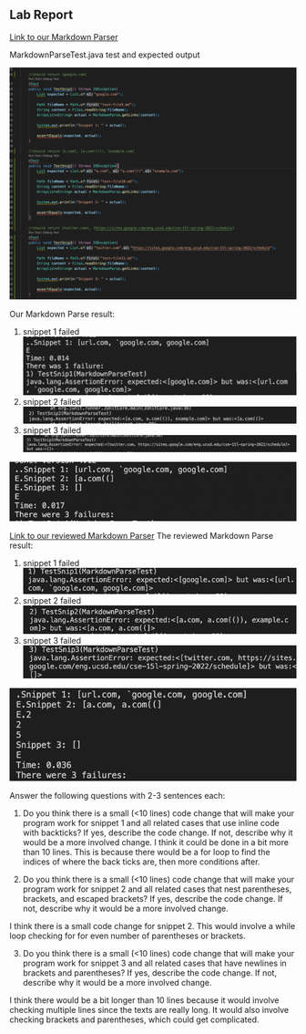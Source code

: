 ## Lab Report  
[Link to our Markdown Parser](https://github.com/sophiaashraf/good-markdown-parser)

MarkdownParseTest.java test and expected output 

![Image](test.png)

Our Markdown Parse result: 
1. snippet 1 failed ![Image](snip1.png)
2. snippet 2 failed ![Image](snip2.png)
3. snippet 3 failed ![Image](snip3.png)

![Image](allsnip.png)

[Link to our reviewed Markdown Parser](https://github.com/UDXS/markdown-parser)
The reviewed Markdown Parse result:
1. snippet 1 failed ![Image](snip1p.png)
2. snippet 2 failed ![Image](snip2p2.png)
3. snippet 3 failed ![Image](snip3p.png)


![Image](snippt2.png)



Answer the following questions with 2-3 sentences each:
1. Do you think there is a small (<10 lines) code change that will make your program work for snippet 1 and all related cases that use inline code with backticks? If yes, describe the code change. If not, describe why it would be a more involved change.
I think it could be done in a bit more than 10 lines. This is because there would be a for loop to find the indices of where the back ticks are, then more conditions after.  


2. Do you think there is a small (<10 lines) code change that will make your program work for snippet 2 and all related cases that nest parentheses, brackets, and escaped brackets? If yes, describe the code change. If not, describe why it would be a more involved change.

I think there is a small code change for snippet 2. This would involve a while loop checking for for even number of parentheses or brackets. 

3. Do you think there is a small (<10 lines) code change that will make your program work for snippet 3 and all related cases that have newlines in brackets and parentheses? If yes, describe the code change. If not, describe why it would be a more involved change.

I think there would be a bit longer than 10 lines because it would involve checking multiple lines since the texts are really long. It would also involve checking brackets and parentheses, which could get complicated. 
